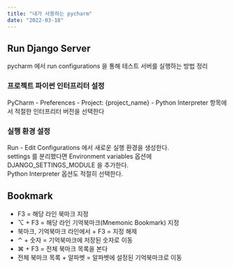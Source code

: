 ```yaml
---
title: "내가 사용하는 pycharm"
date: "2022-03-18"
---
```


## Run Django Server
pycharm 에서 run configurations 을 통해 테스트 서버를 실행하는 방법 정리
### 프로젝트 파이썬 인터프리터 설정
PyCharm - Preferences - Project: {project_name} - Python Interpreter 항목에서 적절한 인터프리터 버전을 선택한다
### 실행 환경 설정
Run - Edit Configurations 에서 새로운 실행 환경을 생성한다.  
settings 를 분리했다면 Environment variables 옵션에 DJANGO_SETTINGS_MODULE 을 추가한다.  
Python Interpreter 옵션도 적절히 선택한다.

## Bookmark
- F3 = 해당 라인 북마크 지정
- ⌥ + F3 = 해당 라인 기억북마크(Mnemonic Bookmark) 지정
- 북마크, 기억북마크 라인에서 + F3 = 지정 해제
- ⌃ + 숫자 = 기억북마크에 저장된 숫자로 이동
- ⌘ + F3 = 전체 북마크 목록을 본다
- 전체 북마크 목록 + 알파벳 = 알파벳에 설정된 기억북마크로 이동
